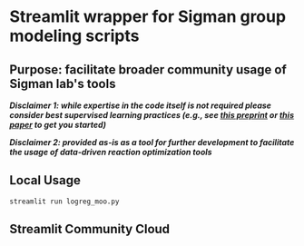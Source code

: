 # Streamlit wrapper for Sigman group modeling scripts

## Purpose: facilitate broader community usage of Sigman lab's tools

***Disclaimer 1: while expertise in the code itself is not required please consider best supervised learning practices (e.g., see [this preprint](https://arxiv.org/abs/2108.02497) or [this paper](https://www.nature.com/articles/s41557-021-00716-z) to get you started)***

***Disclaimer 2: provided as-is as a tool for further development to facilitate the usage of data-driven reaction optimization tools***

## Local Usage

	streamlit run logreg_moo.py
	
## Streamlit Community Cloud
